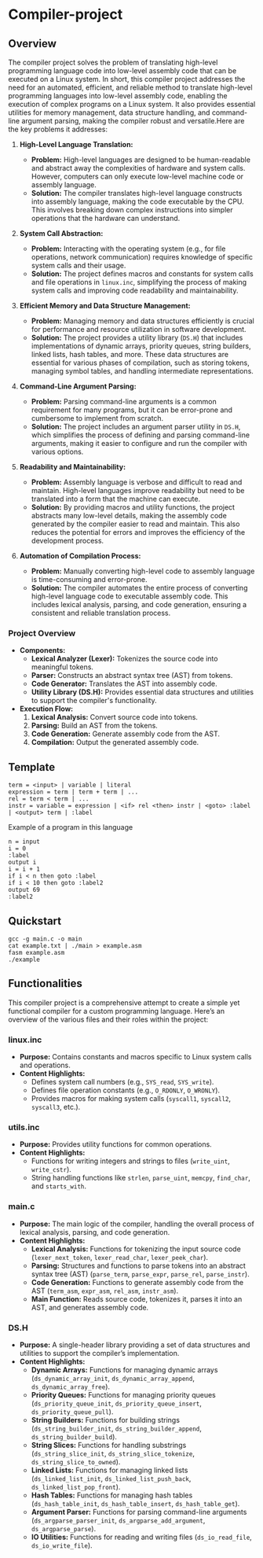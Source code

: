 # Compiler-project

## Overview

The compiler project solves the problem of translating high-level programming language code into low-level assembly code that can be executed on a Linux system. In short, this compiler project addresses the need for an automated, efficient, and reliable method to translate high-level programming languages into low-level assembly code, enabling the execution of complex programs on a Linux system. It also provides essential utilities for memory management, data structure handling, and command-line argument parsing, making the compiler robust and versatile.Here are the key problems it addresses:

1. **High-Level Language Translation:**
   - **Problem:** High-level languages are designed to be human-readable and abstract away the complexities of hardware and system calls. However, computers can only execute low-level machine code or assembly language.
   - **Solution:** The compiler translates high-level language constructs into assembly language, making the code executable by the CPU. This involves breaking down complex instructions into simpler operations that the hardware can understand.

2. **System Call Abstraction:**
   - **Problem:** Interacting with the operating system (e.g., for file operations, network communication) requires knowledge of specific system calls and their usage.
   - **Solution:** The project defines macros and constants for system calls and file operations in `linux.inc`, simplifying the process of making system calls and improving code readability and maintainability.

3. **Efficient Memory and Data Structure Management:**
   - **Problem:** Managing memory and data structures efficiently is crucial for performance and resource utilization in software development.
   - **Solution:** The project provides a utility library (`DS.H`) that includes implementations of dynamic arrays, priority queues, string builders, linked lists, hash tables, and more. These data structures are essential for various phases of compilation, such as storing tokens, managing symbol tables, and handling intermediate representations.

4. **Command-Line Argument Parsing:**
   - **Problem:** Parsing command-line arguments is a common requirement for many programs, but it can be error-prone and cumbersome to implement from scratch.
   - **Solution:** The project includes an argument parser utility in `DS.H`, which simplifies the process of defining and parsing command-line arguments, making it easier to configure and run the compiler with various options.

5. **Readability and Maintainability:**
   - **Problem:** Assembly language is verbose and difficult to read and maintain. High-level languages improve readability but need to be translated into a form that the machine can execute.
   - **Solution:** By providing macros and utility functions, the project abstracts many low-level details, making the assembly code generated by the compiler easier to read and maintain. This also reduces the potential for errors and improves the efficiency of the development process.

6. **Automation of Compilation Process:**
   - **Problem:** Manually converting high-level code to assembly language is time-consuming and error-prone.
   - **Solution:** The compiler automates the entire process of converting high-level language code to executable assembly code. This includes lexical analysis, parsing, and code generation, ensuring a consistent and reliable translation process.

### Project Overview
- **Components:**
  - **Lexical Analyzer (Lexer):** Tokenizes the source code into meaningful tokens.
  - **Parser:** Constructs an abstract syntax tree (AST) from tokens.
  - **Code Generator:** Translates the AST into assembly code.
  - **Utility Library (DS.H):** Provides essential data structures and utilities to support the compiler's functionality.
- **Execution Flow:**
  1. **Lexical Analysis:** Convert source code into tokens.
  2. **Parsing:** Build an AST from the tokens.
  3. **Code Generation:** Generate assembly code from the AST.
  4. **Compilation:** Output the generated assembly code.


## Template

```text
term = <input> | variable | literal
expression = term | term + term | ...
rel = term < term | ...
instr = variable = expression | <if> rel <then> instr | <goto> :label | <output> term | :label
```

Example of a program in this language

```text
n = input
i = 0
:label
output i
i = i + 1
if i < n then goto :label
if i < 10 then goto :label2
output 69
:label2
```

## Quickstart

```console
gcc -g main.c -o main
cat example.txt | ./main > example.asm
fasm example.asm
./example
```

## Functionalities

This compiler project is a comprehensive attempt to create a simple yet functional compiler for a custom programming language. Here’s an overview of the various files and their roles within the project:

### linux.inc
- **Purpose:** Contains constants and macros specific to Linux system calls and operations.
- **Content Highlights:**
  - Defines system call numbers (e.g., `SYS_read`, `SYS_write`).
  - Defines file operation constants (e.g., `O_RDONLY`, `O_WRONLY`).
  - Provides macros for making system calls (`syscall1`, `syscall2`, `syscall3`, etc.).

### utils.inc
- **Purpose:** Provides utility functions for common operations.
- **Content Highlights:**
  - Functions for writing integers and strings to files (`write_uint`, `write_cstr`).
  - String handling functions like `strlen`, `parse_uint`, `memcpy`, `find_char`, and `starts_with`.

### main.c
- **Purpose:** The main logic of the compiler, handling the overall process of lexical analysis, parsing, and code generation.
- **Content Highlights:**
  - **Lexical Analysis:** Functions for tokenizing the input source code (`lexer_next_token`, `lexer_read_char`, `lexer_peek_char`).
  - **Parsing:** Structures and functions to parse tokens into an abstract syntax tree (AST) (`parse_term`, `parse_expr`, `parse_rel`, `parse_instr`).
  - **Code Generation:** Functions to generate assembly code from the AST (`term_asm`, `expr_asm`, `rel_asm`, `instr_asm`).
  - **Main Function:** Reads source code, tokenizes it, parses it into an AST, and generates assembly code.

### DS.H
- **Purpose:** A single-header library providing a set of data structures and utilities to support the compiler’s implementation.
- **Content Highlights:**
  - **Dynamic Arrays:** Functions for managing dynamic arrays (`ds_dynamic_array_init`, `ds_dynamic_array_append`, `ds_dynamic_array_free`).
  - **Priority Queues:** Functions for managing priority queues (`ds_priority_queue_init`, `ds_priority_queue_insert`, `ds_priority_queue_pull`).
  - **String Builders:** Functions for building strings (`ds_string_builder_init`, `ds_string_builder_append`, `ds_string_builder_build`).
  - **String Slices:** Functions for handling substrings (`ds_string_slice_init`, `ds_string_slice_tokenize`, `ds_string_slice_to_owned`).
  - **Linked Lists:** Functions for managing linked lists (`ds_linked_list_init`, `ds_linked_list_push_back`, `ds_linked_list_pop_front`).
  - **Hash Tables:** Functions for managing hash tables (`ds_hash_table_init`, `ds_hash_table_insert`, `ds_hash_table_get`).
  - **Argument Parser:** Functions for parsing command-line arguments (`ds_argparse_parser_init`, `ds_argparse_add_argument`, `ds_argparse_parse`).
  - **IO Utilities:** Functions for reading and writing files (`ds_io_read_file`, `ds_io_write_file`).

